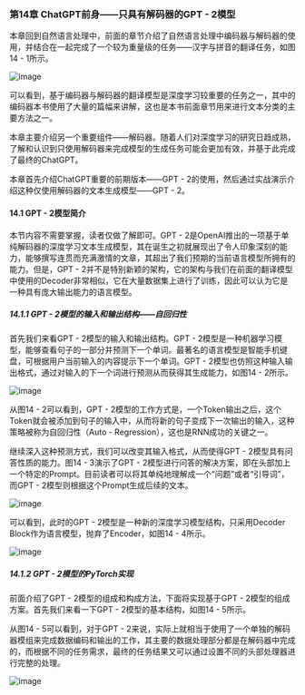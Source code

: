 ### 第14章 ChatGPT前身——只具有解码器的GPT - 2模型
本章回到自然语言处理中，前面的章节介绍了自然语言处理中编码器与解码器的使用，并结合在一起完成了一个较为重量级的任务——汉字与拼音的翻译任务，如图14 - 1所示。

![image](https://github.com/user-attachments/assets/6e31a2a6-2db9-4e2d-99ba-e8392129e86d)



可以看到，基于编码器与解码器的翻译模型是深度学习较重要的任务之一，其中的编码器本书使用了大量的篇幅来讲解，这也是本书前面章节用来进行文本分类的主要方法之一。

本章主要介绍另一个重要组件——解码器。随着人们对深度学习的研究日趋成熟，了解和认识到只使用解码器来完成模型的生成任务可能会更加有效，并基于此完成了最终的ChatGPT。

本章首先介绍ChatGPT重要的前期版本——GPT - 2的使用，然后通过实战演示介绍这种仅使用解码器的文本生成模型——GPT - 2。


#### 14.1 GPT - 2模型简介

本节内容不需要掌握，读者仅做了解即可。GPT - 2是OpenAI推出的一项基于单纯解码器的深度学习文本生成模型，其在诞生之初就展现出了令人印象深刻的能力，能够撰写连贯而充满激情的文章，其超出了我们预期的当前语言模型所拥有的能力。但是，GPT - 2并不是特别新颖的架构，它的架构与我们在前面的翻译模型中使用的Decoder非常相似，它在大量数据集上进行了训练，因此可以认为它是一种具有庞大输出能力的语言模型。

##### 14.1.1 GPT - 2模型的输入和输出结构——自回归性
首先我们来看GPT - 2模型的输入和输出结构。GPT - 2模型是一种机器学习模型，能够查看句子的一部分并预测下一个单词。最著名的语言模型是智能手机键盘，可根据用户当前输入的内容提示下一个单词。GPT - 2模型也仿照这种输入输出格式，通过对输入的下一个词进行预测从而获得其生成能力，如图14 - 2所示。

![image](https://github.com/user-attachments/assets/20e0a56c-cab0-4054-853a-89df3983a8f2)


从图14 - 2可以看到，GPT - 2模型的工作方式是，一个Token输出之后，这个Token就会被添加到句子的输入中，从而将新的句子变成下一次输出的输入，这种策略被称为自回归性（Auto - Regression），这也是RNN成功的关键之一。

继续深入这种预测方式，我们可以改变其输入格式，从而使得GPT - 2模型具有问答性质的能力。图14 - 3演示了GPT - 2模型进行问答的解决方案，即在头部加上一个特定的Prompt。目前读者可以将其单纯地理解成一个“问题”或者“引导词”，而GPT - 2模型则根据这个Prompt生成后续的文本。

![image](https://github.com/user-attachments/assets/035370ff-1a3b-40b9-bc51-996f28820984)


可以看到，此时的GPT - 2模型是一种新的深度学习模型结构，只采用Decoder Block作为语言模型，抛弃了Encoder，如图14 - 4所示。

![image](https://github.com/user-attachments/assets/f4f08acd-772b-4f8d-b12a-ce7dd6390e02)


##### 14.1.2 GPT - 2模型的PyTorch实现
前面介绍了GPT - 2模型的组成和构成方法，下面将实现基于GPT - 2模型的组成方案。首先我们来看一下GPT - 2模型的基本结构，如图14 - 5所示。

从图14 - 5可以看到，对于GPT - 2来说，实际上就相当于使用了一个单独的解码器模组来完成数据编码和输出的工作，其主要的数据处理部分都是在解码器中完成的，而根据不同的任务需求，最终的任务结果又可以通过设置不同的头部处理器进行完整的处理。

![image](https://github.com/user-attachments/assets/bc5e9eb5-69c6-49c9-b756-27180f5fd1d1)


